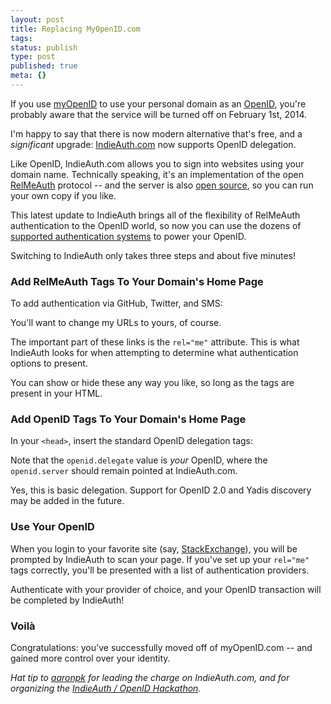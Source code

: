 ```yaml
---
layout: post
title: Replacing MyOpenID.com
tags:
status: publish
type: post
published: true
meta: {}
---
```


If you use [myOpenID](http://myopenid.com/) to use your personal domain as an [OpenID](http://openid.net/), you're probably aware that the service will be turned off on February 1st, 2014.

I'm happy to say that there is now modern alternative that's free, and a *significant* upgrade: [IndieAuth.com](https://indieauth.com/) now supports OpenID delegation.

Like OpenID, IndieAuth.com allows you to sign into websites using your domain name. Technically speaking, it's an implementation of the open [RelMeAuth](http://microformats.org/wiki/RelMeAuth) protocol -- and the server is also [open source](https://github.com/aaronpk/IndieAuth), so you can run your own copy if you like.

This latest update to IndieAuth brings all of the flexibility of RelMeAuth authentication to the OpenID world, so now you can use the dozens of [supported authentication systems](https://github.com/intridea/omniauth/wiki/List-of-Strategies) to power your OpenID.

Switching to IndieAuth only takes three steps and about five minutes!

### Add RelMeAuth Tags To Your Domain's Home Page

To add authentication via GitHub, Twitter, and SMS:

<script src="https://gist.github.com/peat/6576572.js"></script>

You'll want to change my URLs to yours, of course.

The important part of these links is the `rel="me"` attribute. This is what IndieAuth looks for when attempting to determine what authentication options to present.

You can show or hide these any way you like, so long as the tags are present in your HTML.

### Add OpenID Tags To Your Domain's Home Page

In your `<head>`, insert the standard OpenID delegation tags:

<script src="https://gist.github.com/peat/6576582.js"></script>

Note that the `openid.delegate` value is *your* OpenID, where the `openid.server` should remain pointed at IndieAuth.com.

Yes, this is basic delegation. Support for OpenID 2.0 and Yadis discovery may be added in the future.

### Use Your OpenID

When you login to your favorite site (say, [StackExchange](http://stackexchange.com/login)), you will be prompted by IndieAuth to scan your page. If you've set up your `rel="me"` tags correctly, you'll be presented with a list of authentication providers.

Authenticate with your provider of choice, and your OpenID transaction will be completed by IndieAuth!

### Voilà

Congratulations: you've successfully moved off of myOpenID.com -- and gained more control over your identity.

*Hat tip to [aaronpk](http://aaronparecki.com/) for leading the charge on IndieAuth.com, and for organizing the [IndieAuth / OpenID Hackathon](http://indiewebcamp.com/events/2013-09-15-pdx-indieauth-openid-hackathon).*